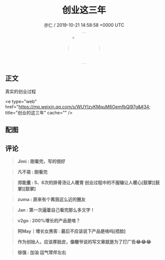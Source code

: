 <h1 align="center">创业这三年</h1>
<p align="center">
    <a>亦仁 / 2019-10-21 14:58:58 &#43;0000 UTC</a>
</p>

<div align="center">
    <img src="https://images.zsxq.com/Fn3NQqCN8nuGF86yZPXSbEsl0mb3?e=1590940799&amp;token=kIxbL07-8jAj8w1n4s9zv64FuZZNEATmlU_Vm6zD:pfbNc8W3hS0oYG_hyXXh_rHMHuc=" width="100" height="100" style="border:1px solid;border-radius:50%; color:#ffffff"/>
</div>

## 正文

<div>
真实的创业过程

&lt;e type=&#34;web&#34; href=&#34;https://mp.weixin.qq.com/s/WUYIzyKMquM6OemfbQl97g&#34; title=&#34;创业的这三年&#34; cache=&#34;&#34; /&gt;
</div>

## 配图
<div class="image" align="center">

</div>

## 评论

<div align="left">
<div>

<blockquote >
<span> <strong>Jimi : 刚看完，写的很好 </strong></span>
</blockquote>

<blockquote >
<span> <strong>凡不易 : 刚看完 </strong></span>
</blockquote>

<blockquote >
<span> <strong>郑能量 : 5、6次的排骨汤让人暖胃
创业过程中的不服输让人暖心[鼓掌][鼓掌][鼓掌] </strong></span>
</blockquote>

<blockquote >
<span> <strong>zuma : 原来有个离我这么近的圈友 </strong></span>
</blockquote>

<blockquote >
<span> <strong>Jan : 第一次逼着自己看完那么多文字！ </strong></span>
</blockquote>

<blockquote >
<span> <strong>v2go : 200%增长的产品是啥？ </strong></span>
</blockquote>

<blockquote >
<span> <strong>阿May｜增长女黑客 : 最后不应该说下产品是啥吗[捂脸]

作为创始人，应该厚脸皮，像雕爷说的写文章就是为了打广告😂😂😂 </strong></span>
</blockquote>

<blockquote >
<span> <strong>徐强 : 加油 运气常伴左右 </strong></span>
</blockquote>

</div>
</div>
